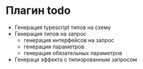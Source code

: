 # Плагин todo

* Генерация typescript типов на схему
* Генерация типов на запрос
  * генерация интерфейсов на запрос
  * генерация параметров
  * генерация обязательных параметров
* Генераця эффекта с типизрованным запросом